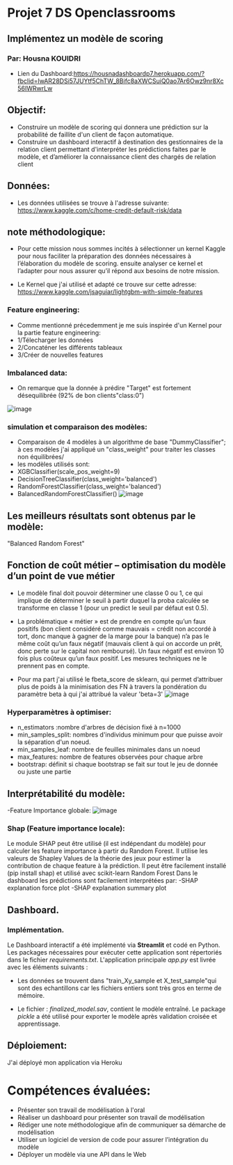 # Projet  7 DS Openclassrooms
## Implémentez un modèle de scoring
### Par: Housna KOUIDRI 
- Lien du Dashboard:https://housnadashboardp7.herokuapp.com/?fbclid=IwAR28DSi57JUYtf5ChTW_8Bifc8aXWCSuiQ0ao7Ar6Owz9nr8Xc56IWRwrLw

## Objectif:
- Construire un modèle de scoring qui donnera une prédiction sur la probabilité de faillite d'un client de façon automatique.
- Construire un dashboard interactif à destination des gestionnaires de la relation client permettant d'interpréter les prédictions faites par le modèle, et d’améliorer la connaissance client des chargés de relation client

## Données:
- Les données utilisées se trouve à l'adresse suivante: https://www.kaggle.com/c/home-credit-default-risk/data
 
## note méthodologique:
- Pour cette mission nous sommes incités à sélectionner un kernel Kaggle pour nous faciliter la préparation des données nécessaires à l’élaboration du modèle de scoring. ensuite analyser ce kernel et l’adapter pour nous assurer qu’il répond aux besoins de notre mission.

- Le Kernel que j'ai utilisé et adapté ce trouve sur cette adresse: https://www.kaggle.com/jsaguiar/lightgbm-with-simple-features

### Feature engineering:
- Comme mentionné précedemment je me suis inspirée d'un Kernel pour la partie feature engineering:
- 1/Télecharger les données
- 2/Concaténer les différents tableaux
- 3/Créer de nouvelles features

### Imbalanced data:
- On remarque que la donnée à prédire "Target" est fortement désequilibrée (92% de bon clients"class:0") 

![image](https://user-images.githubusercontent.com/94060093/147422796-0d9d0daa-53e9-4231-a37e-a57beaef89bd.png)

### simulation et comparaison des modèles:
- Comparaison de 4 modèles à un algorithme de base "DummyClassifier"; à ces modèles j'ai appliqué un "class_weight" pour traiter les classes non équilibrées/
- les modèles utilisés sont:
- XGBClassifier(scale_pos_weight=9)
- DecisionTreeClassifier(class_weight='balanced')
- RandomForestClassifier(class_weight='balanced')
- BalancedRandomForestClassifier()
![image](https://user-images.githubusercontent.com/94060093/147422761-f142f142-9f2e-4e7b-bde3-f5e04d85fbfc.png)

## Les meilleurs résultats sont obtenus par le modèle:
"Balanced Random Forest"
## Fonction de coût métier – optimisation du modèle d’un point de vue métier
- Le modèle final doit pouvoir déterminer une classe 0 ou 1, ce qui implique de déterminer le seuil à partir duquel la proba calculée se transforme en classe 1 (pour un predict le seuil par défaut est 0.5).

- La problématique « métier » est de prendre en compte qu’un faux positifs (bon client considéré comme mauvais = crédit non accordé à tort, donc manque à gagner de la marge pour la banque) n’a pas le même coût qu’un faux négatif (mauvais client à qui on accorde un prêt, donc perte sur le capital non remboursé). Un faux négatif est environ 10 fois plus coûteux qu’un faux positif. Les mesures techniques ne le prennent pas en compte.
- Pour ma part j'ai utilisé le fbeta_score de sklearn, qui permet d’attribuer plus de poids à la minimisation des FN à travers la pondération du paramètre beta à qui j'ai attribué la valeur 'beta=3'
![image](https://user-images.githubusercontent.com/94060093/147423067-16b1eb7f-1ead-45bc-8a27-8779fa864b72.png)

### Hyperparamètres à optimiser:
- n_estimators :nombre d'arbres de décision fixé à n=1000
- min_samples_split: nombres d'individus minimum pour que puisse avoir la séparation d'un noeud.
- min_samples_leaf: nombre de feuilles minimales dans un noeud
- max_features: nombre de features observées pour chaque arbre
- bootstrap: définit si chaque bootstrap se fait sur tout le jeu de donnée ou juste une partie

## Interprétabilité du modèle:
-Feature Importance globale:
![image](https://user-images.githubusercontent.com/94060093/147423370-0bf7aafc-3d05-4b8f-8854-40a2f9b42643.png)

### Shap (Feature importance locale):
Le module SHAP peut être utilisé (il est indépendant du modèle) pour calculer les feature importance à partir du Random Forest. Il utilise les valeurs de Shapley Values de la théorie des jeux pour estimer la contribution de chaque feature à la prédiction. Il peut être facilement installé (pip install shap) et utilisé avec scikit-learn Random Forest
Dans le dashboard les prédictions sont facilement interprétées par:
-SHAP explanation force plot
-SHAP explanation summary plot

## Dashboard.
### Implémentation.

Le Dashboard interactif a été implémenté via **Streamlit** et codé en Python. Les packages nécessaires pour exécuter cette application sont répertoriés dans le fichier *requirements.txt*. L'application principale *app.py* est livrée avec les éléments suivants :

- Les données se trouvent dans "train_Xy_sample et X_test_sample"qui sont des echantillons car les fichiers entiers sont très gros en terme de mémoire.

- Le fichier : *finalized_model.sav*, contient le modèle entraîné. Le package *pickle* a été utilisé pour exporter le modèle après validation croisée et apprentissage.

## Déploiement:
J'ai déployé mon application via Heroku

# Compétences évaluées:
- Présenter son travail de modélisation à l'oral
- Réaliser un dashboard pour présenter son travail de modélisation
- Rédiger une note méthodologique afin de communiquer sa démarche de modélisation
- Utiliser un logiciel de version de code pour assurer l’intégration du modèle
- Déployer un modèle via une API dans le Web
